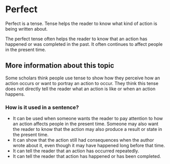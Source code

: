 # Perfect 

Perfect is a tense. Tense helps the reader to know what kind of action is being written about.  

The perfect tense often helps the reader to know that an action has happened or was completed in the past. It often continues to affect people in the present time. 

## More information about this topic
Some scholars think people use tense to show how they perceive how an action occurs or want to portray an action to occur. They think this tense does not directly tell the reader what an action is like or when an action happens.

### How is it used in a sentence?
* It can be used when someone wants the reader to pay attention to how an action affects people in the present time. Someone may also want the reader to know that the action may also produce a result or state in the present time. 
* It can show that the action still had consequences when the author wrote about it, even though it may have happened long before that time.
* It can tell the reader that an action has occurred repeatedly.
* It can tell the reader that action has happened or has been completed. 
